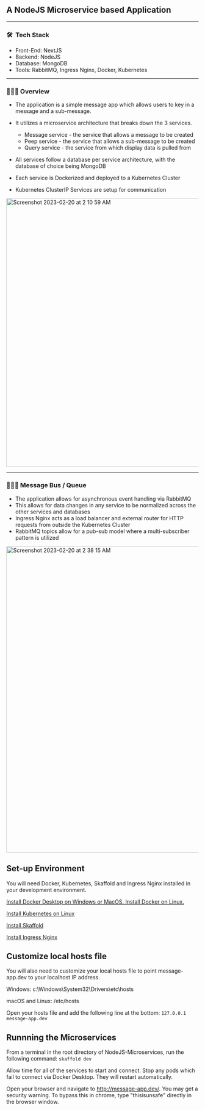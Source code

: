 ## A NodeJS Microservice based Application

---

### 🛠 &nbsp;Tech Stack

- Front-End: NextJS
- Backend: NodeJS
- Database: MongoDB
- Tools: RabbitMQ, Ingress Nginx, Docker, Kubernetes

---

### 🧑🏼‍🔬 Overview

 - The application is a simple message app which allows users to key in a message and a sub-message. 
 - It utilizes a microservice architecture that breaks down the 3 services.
 
    - Message service - the service that allows a message to be created
    - Peep service - the service that allows a sub-message to be created
    - Query service - the service from which display data is pulled from

 - All services follow a database per service architecture, with the database of choice being MongoDB
 - Each service is Dockerized and deployed to a Kubernetes Cluster
 - Kubernetes ClusterIP Services are setup for communication

<img width="704" alt="Screenshot 2023-02-20 at 2 10 59 AM" src="https://user-images.githubusercontent.com/72048640/219968647-0c076177-f4f2-484c-b3d9-4255b4228475.png">

---

### 🧑🏼‍🔬 Message Bus / Queue

- The application allows for asynchronous event handling via RabbitMQ
- This allows for data changes in any service to be normalized across the other services and databases
- Ingress Nginx acts as a load balancer and external router for HTTP requests from outside the Kubernetes Cluster
- RabbitMQ topics allow for a pub-sub model where a multi-subscriber pattern is utilized

<img width="803" alt="Screenshot 2023-02-20 at 2 38 15 AM" src="https://user-images.githubusercontent.com/72048640/219969257-e01a3a24-e721-44dc-bfa5-4d03a921205e.png">

## Set-up Environment

You will need Docker, Kubernetes, Skaffold and Ingress Nginx installed in your development environment.  

[Install Docker Desktop on Windows or MacOS. Install Docker on Linux.](https://docs.docker.com/get-docker/)

[Install Kubernetes on Linux](https://minikube.sigs.k8s.io/docs/start/)

[Install Skaffold](https://skaffold.dev/docs/install/)

[Install Ingress Nginx](https://kubernetes.github.io/ingress-nginx/deploy/)

## Customize local hosts file  

You will also need to customize your local hosts file to point message-app.dev to your localhost IP address.

Windows:
c:\Windows\System32\Drivers\etc\hosts

macOS and Linux:
/etc/hosts

 Open your hosts file and add the following line at the bottom:
`127.0.0.1 message-app.dev`

## Runnning the Microservices  

From a terminal in the root directory of NodeJS-Microservices, run the following command:
`skaffold dev`

Allow time for all of the services to start and connect. Stop any pods which fail to connect via Docker Desktop. They will restart automatically.

Open your browser and navigate to http://message-app.dev/. You may get a security warning. To bypass this in chrome, type "thisisunsafe" directly in the browser window.


